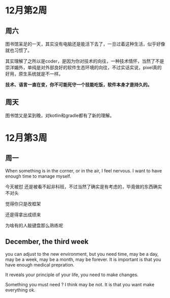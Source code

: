 # 12月第2周

## 周六

图书馆呆足的一天，其实没有电脑还是能活下去了，一旦过着这种生活，似乎好像就也习惯了。

其实理解了之所以是coder，是因为你对技术的向往，一种技术情怀，当然了不是崇洋媚外，单纯是对外部良好的软件生态环境的向往，不过实话实说，pixel真的好用，原生系统就是不一样。

**技术、语言一直在变，你不可能死守一个技能吃饭，软件本身才是持久的。**



## 周天

图书馆又是呆到晚，对kotlin和gradle都有了新的理解。

# 12月第3周

## 周一

When something is in the corner, or in the air, I feel nervous. I want to have enough time to manage myself.

今天被怼 还是被看不起非科班，不过当然了确实是有考虑的，毕竟做的东西确实不对头

觉得你只是改框架

还是得拿出成绩来

为啥有的人敲键盘那么熟练呢

## December, the third week

you can adjust to the new environment, but you need time, may be a day, may be a week, may be a month, may be forever. It is important is that you have enough medical prepration.

It reveals your principle of your life, you need to make changes.



Something you must need ? I think may be not. It is that you want make everything ok.